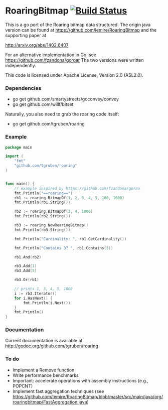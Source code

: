 RoaringBitmap [![Build Status](https://travis-ci.org/tgruben/roaring.png)](https://travis-ci.org/tgruben/roaring) 
=============

This is a go port of the Roaring bitmap data structured.  The origin java version can be found at https://github.com/lemire/RoaringBitmap and the supporting paper at

http://arxiv.org/abs/1402.6407

For an alternative implementation in Go, see https://github.com/fzandona/goroar
The two versions were written independently.

This code is licensed under Apache License, Version 2.0 (ASL2.0). 

### Dependencies

  - go get github.com/smartystreets/goconvey/convey
  - go get github.com/willf/bitset

Naturally, you also need to grab the roaring code itself:
  - go get github.com/tgruben/roaring


### Example



```go
package main

import (
    "fmt"
    "github.com/tgruben/roaring"
)


func main() {
    // example inspired by https://github.com/fzandona/goroa
    fmt.Println("==roaring==")
    rb1 := roaring.BitmapOf(1, 2, 3, 4, 5, 100, 1000)
    fmt.Println(rb1.String())

    rb2 := roaring.BitmapOf(3, 4, 1000)
    fmt.Println(rb2.String())

    rb3 := roaring.NewRoaringBitmap()
    fmt.Println(rb3.String())

    fmt.Println("Cardinality: ", rb1.GetCardinality())

    fmt.Println("Contains 3? ", rb1.Contains(3))

    rb1.And(rb2)

    rb3.Add(1)
    rb3.Add(5)

    rb3.Or(rb1)

    // prints 1, 3, 4, 5, 1000
    i := rb3.Iterator()
    for i.HasNext() {
        fmt.Println(i.Next())
    }
    fmt.Println()
}
```



### Documentation

Current documentation is available at http://godoc.org/github.com/tgruben/roaring

### To do

  - Implement a Remove function
  - Write performance benchmarks
  - Important: accelerate operations with assembly instructions (e.g., POPCNT)
  - Implement fast aggregation techniques (see https://github.com/lemire/RoaringBitmap/blob/master/src/main/java/org/roaringbitmap/FastAggregation.java)
